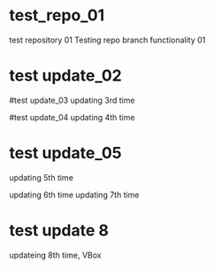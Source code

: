 
# test_repo_01
test repository 01
Testing repo branch functionality 01

# test update_02

#test update_03
updating 3rd time

#test update_04
updating 4th time

# test update_05
updating 5th time

updating 6th time
updating 7th time

# test update 8
updateing 8th time, VBox
